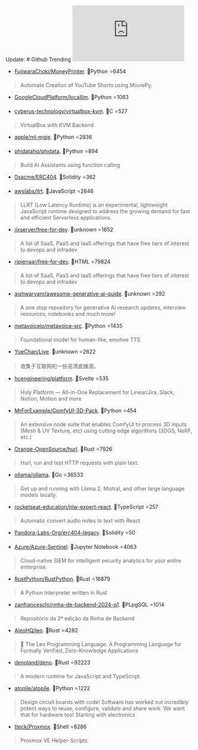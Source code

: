Update: # Github Trending 
 ![daily-bing](https://api.isoyu.com/bing_images.php) 
 - [FujiwaraChoki/MoneyPrinter](https://github.com/FujiwaraChoki/MoneyPrinter). 💪Python ⭐6454 
 > Automate Creation of YouTube Shorts using MoviePy. 
 - [GoogleCloudPlatform/localllm](https://github.com/GoogleCloudPlatform/localllm). 💪Python ⭐1063 
 >  
 - [cyberus-technology/virtualbox-kvm](https://github.com/cyberus-technology/virtualbox-kvm). 💪C ⭐527 
 > VirtualBox with KVM Backend 
 - [apple/ml-mgie](https://github.com/apple/ml-mgie). 💪Python ⭐2836 
 >  
 - [phidatahq/phidata](https://github.com/phidatahq/phidata). 💪Python ⭐894 
 > Build AI Assistants using function calling 
 - [0xacme/ERC404](https://github.com/0xacme/ERC404). 💪Solidity ⭐362 
 >  
 - [awslabs/llrt](https://github.com/awslabs/llrt). 💪JavaScript ⭐2846 
 > LLRT (Low Latency Runtime) is an experimental, lightweight JavaScript runtime designed to address the growing demand for fast and efficient Serverless applications. 
 - [jixserver/free-for-dev](https://github.com/jixserver/free-for-dev). 💪unknown ⭐1652 
 > A list of SaaS, PaaS and IaaS offerings that have free tiers of interest to devops and infradev 
 - [ripienaar/free-for-dev](https://github.com/ripienaar/free-for-dev). 💪HTML ⭐79824 
 > A list of SaaS, PaaS and IaaS offerings that have free tiers of interest to devops and infradev 
 - [aishwaryanr/awesome-generative-ai-guide](https://github.com/aishwaryanr/awesome-generative-ai-guide). 💪unknown ⭐292 
 > A one stop repository for generative AI research updates, interview resources, notebooks and much more! 
 - [metavoiceio/metavoice-src](https://github.com/metavoiceio/metavoice-src). 💪Python ⭐1435 
 > Foundational model for human-like, emotive TTS 
 - [YueChan/Live](https://github.com/YueChan/Live). 💪unknown ⭐2622 
 > 收集于互联网的一些高清直播源。 
 - [hcengineering/platform](https://github.com/hcengineering/platform). 💪Svelte ⭐535 
 > Huly Platform — All-in-One Replacement for Linear/Jira, Slack, Notion, Motion and more 
 - [MrForExample/ComfyUI-3D-Pack](https://github.com/MrForExample/ComfyUI-3D-Pack). 💪Python ⭐454 
 > An extensive node suite that enables ComfyUI to process 3D inputs (Mesh & UV Texture, etc) using cutting edge algorithms (3DGS, NeRF, etc.) 
 - [Orange-OpenSource/hurl](https://github.com/Orange-OpenSource/hurl). 💪Rust ⭐7926 
 > Hurl, run and test HTTP requests with plain text. 
 - [ollama/ollama](https://github.com/ollama/ollama). 💪Go ⭐36533 
 > Get up and running with Llama 2, Mistral, and other large language models locally. 
 - [rocketseat-education/nlw-expert-react](https://github.com/rocketseat-education/nlw-expert-react). 💪TypeScript ⭐257 
 > Automatic convert audio notes to text with React 
 - [Pandora-Labs-Org/erc404-legacy](https://github.com/Pandora-Labs-Org/erc404-legacy). 💪Solidity ⭐50 
 >  
 - [Azure/Azure-Sentinel](https://github.com/Azure/Azure-Sentinel). 💪Jupyter Notebook ⭐4063 
 > Cloud-native SIEM for intelligent security analytics for your entire enterprise. 
 - [RustPython/RustPython](https://github.com/RustPython/RustPython). 💪Rust ⭐16879 
 > A Python Interpreter written in Rust 
 - [zanfranceschi/rinha-de-backend-2024-q1](https://github.com/zanfranceschi/rinha-de-backend-2024-q1). 💪PLpgSQL ⭐1014 
 > Repositório da 2ª edição da Rinha de Backend 
 - [AleoHQ/leo](https://github.com/AleoHQ/leo). 💪Rust ⭐4282 
 > 🦁 The Leo Programming Language. A Programming Language for Formally Verified, Zero-Knowledge Applications 
 - [denoland/deno](https://github.com/denoland/deno). 💪Rust ⭐92223 
 > A modern runtime for JavaScript and TypeScript. 
 - [atopile/atopile](https://github.com/atopile/atopile). 💪Python ⭐1222 
 > Design circuit boards with code! Software has worked out incredibly potent ways to reuse, configure, validate and share work. We want that for hardware too! Starting with electronics 
 - [tteck/Proxmox](https://github.com/tteck/Proxmox). 💪Shell ⭐8286 
 > Proxmox VE Helper-Scripts 
 